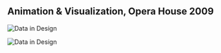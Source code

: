## Animation & Visualization, Opera House 2009

![Data in Design](https://namjulee.github.io/njs-lab-public/project/2009-opera-house-visualization/2009-opera-house-visualization.jpg)

![Data in Design](https://namjulee.github.io/njs-lab-public/project/2009-opera-house-visualization/2009-opera-house-visualization-01.jpg)